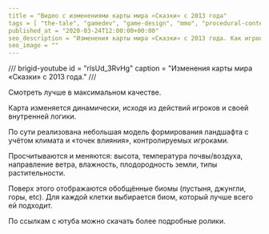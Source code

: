 ```yaml
---
title = "Видео с изменениями карты мира «Сказки» с 2013 года"
tags = [ "the-tale", "gamedev", "game-design", "mmo", "procedural-content-generation",]
published_at = "2020-03-24T12:00:00+00:00"
seo_description = "Изменения карты мира «Сказки» с 2013 года. Как игроки направляют процедурную генерацию мира."
seo_image = ""
---
```


/// brigid-youtube
id = "rlsUd_3RvHg"
caption = "Изменения карты мира «Сказки» с 2013 года."
///

Смотреть лучше в максимальном качестве.

Карта изменяется динамически, исходя из действий игроков и своей внутренней логики.

По сути реализована небольшая модель формирования ландшафта с учётом климата и «точек влияния», контролируемых игроками.

Просчитываются и меняются: высота, температура почвы/воздуха, направление ветра, влажность, плодородность земли, типы растительности.

Поверх этого отображаются обобщённые биомы (пустыня, джунгли, горы, etc). Для каждой клетки выбирается биом, который лучше всего ей подходит.

По ссылкам с ютуба можно скачать более подробные ролики.
